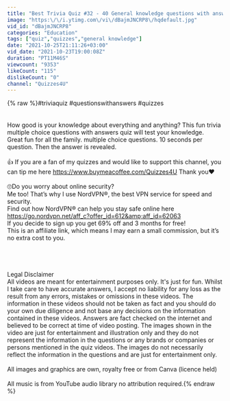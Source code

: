 ```yaml
---
title: "Best Trivia Quiz #32 - 40 General knowledge questions with answers"
image: "https:\/\/i.ytimg.com\/vi\/dBajmJNCRP8\/hqdefault.jpg"
vid_id: "dBajmJNCRP8"
categories: "Education"
tags: ["quiz","quizzes","general knowledge"]
date: "2021-10-25T21:11:26+03:00"
vid_date: "2021-10-23T19:00:08Z"
duration: "PT11M46S"
viewcount: "9353"
likeCount: "115"
dislikeCount: "0"
channel: "Quizzes4U"
---
```

{% raw %}#triviaquiz #questionswithanswers #quizzes <br /><br /><br />How good is your knowledge about everything and anything?  This fun trivia multiple choice questions with answers quiz will test your knowledge. <br />Great fun for all the family. multiple choice questions. 10 seconds per question. Then the answer is revealed.<br /><br />👍 If you are a fan of my quizzes and would like to support this channel, you can tip me here <a rel="nofollow" target="blank" href="https://www.buymeacoffee.com/Quizzes4U">https://www.buymeacoffee.com/Quizzes4U</a>       Thank you❤<br /><br />🙄Do you worry about online security? <br />Me too! That’s why I use NordVPN®, the best VPN service for speed and security.<br />Find out how NordVPN® can help you stay safe online here  <a rel="nofollow" target="blank" href="https://go.nordvpn.net/aff_c?offer_id=612&amp;aff_id=62063">https://go.nordvpn.net/aff_c?offer_id=612&amp;aff_id=62063</a> <br />If you decide to sign up you get 69% off and 3 months for free! <br />This is an affiliate link, which means I may earn a small commission, but it’s no extra cost to you.<br /><br /><br /><br /><br />Legal Disclaimer<br />All videos are meant for entertainment purposes only. It's just for fun. Whilst I take care to have accurate answers, I accept no liability for any loss as the result from any errors, mistakes or omissions in these videos. The information in these videos should not be taken as fact and you should do your own due diligence and not base any decisions on the information contained in these videos.  Answers are fact checked on the internet and believed to be correct at time of video posting.  The images shown in the video are just for entertainment and illustration only and they  do not represent the information in the questions or any brands or companies or persons mentioned in the quiz videos. The images do not necessarily reflect the information in the questions and are just for entertainment only.<br /><br />All images and graphics are own, royalty free or from Canva (licence held)<br /><br />All music is from YouTube audio library no attribution required.{% endraw %}
